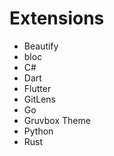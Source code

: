 # Extensions

* Beautify
* bloc
* C#
* Dart
* Flutter
* GitLens
* Go
* Gruvbox Theme
* Python
* Rust